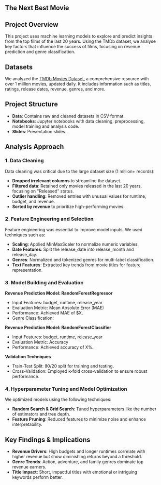 ## The Next Best Movie 

## Project Overview
This project uses machine learning models to explore and predict insights from the top films of the last 20 years. Using the TMDb dataset, we analyse key factors that influence the success of films, focusing on revenue prediction and genre classification.

## Datasets
We analyzed the [TMDb Movies Dataset](https://www.kaggle.com/datasets/asaniczka/tmdb-movies-dataset-2023-930k-movies), a comprehensive resource with over 1 million movies, updated daily. It includes information such as titles, ratings, release dates, revenue, genres, and more.

## Project Structure
- **Data**: Contains raw and cleaned datasets in CSV format.  
- **Notebooks**: Jupyter notebooks with data cleaning, preprocessing, model training and analysis code.  
- **Slides**: Presentation slides. 

## Analysis Approach

### 1. Data Cleaning
Data cleaning was critical due to the large dataset size (1 million+ records):

- **Dropped irrelevant columns** to streamline the dataset.  
- **Filtered data**: Retained only movies released in the last 20 years, focusing on "Released" status.  
- **Outlier handling**: Removed entries with unusual values for runtime, budget, and revenue.  
- **Sorted by revenue** to prioritize high-performing movies.

### 2. Feature Engineering and Selection 
Feature engineering was essential to improve model inputs. We used techniques such as:

- **Scaling**: Applied MinMaxScaler to normalize numeric variables.
- **Date Features**: Split the release_date into release_month and release_day.
- **Genres**: Normalized and tokenized genres for multi-label classification.
- **Text Features**: Extracted key trends from movie titles for feature representation.

### 3. Model Building and Evaluation

**Revenue Prediction Model: RandomForestRegressor**
- Input Features: budget, runtime, release_year
- Evaluation Metric: Mean Absolute Error (MAE)
- Performance: Achieved MAE of $X.
- Genre Classification:
  
**Revenue Prediction Model: RandomForestClassifier**
- Input Features: budget, runtime, release_year
- Evaluation Metric: Accuracy
- Performance: Achieved accuracy of X%.

**Validation Techniques**
- Train-Test Split: 80/20 split for training and testing.
- Cross-Validation: Employed k-fold cross-validation to ensure robust performance.

### 4. Hyperparameter Tuning and Model Optimization
We optimized models using the following techniques:

- **Random Search & Grid Search**: Tuned hyperparameters like the number of estimators and tree depth.
- **Feature Pruning**: Reduced features to minimize noise and enhance interpretability.

## Key Findings & Implications
- **Revenue Drivers**: High budgets and longer runtimes correlate with higher revenue but show diminishing returns beyond a threshold.
- **Genre Trends**: Action, adventure, and family genres dominate top revenue earners.
- **Title Impact**: Short, impactful titles with emotional or intriguing keywords perform better.
